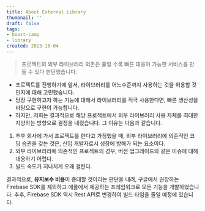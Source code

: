 ```yaml
---
title: About External Library
thumbnail: ''
draft: false
tags:
- boost-camp
- library
created: 2023-10-04
---
```



 > 
 > 프로젝트의 외부 라이브러리 의존은 줄일 수록 빠른 대응이 가능한 서비스를 만들 수 있다 판단했습니다.

* 프로젝트를 진행하기에 앞서, 라이브러리를 어느수준까지 사용하는 것을 허용할 것인지에 대해 고민했습니다.
* 당장 구현하고자 하는 기능에 대해서 라이브러리를 적극 사용한다면, 빠른 생산성을 바탕으로 구현이 가능합니다.
* 하지만, 저희는 결과적으로 해당 프로젝트에서 외부 라이브러리 사용 자체를 최대한 지양하는 방향으로 결정을 내렸습니다. 그 이유는 다음과 같습니다.

1. 추후 회사에 가서 프로젝트를 한다고 가정했을 때, 외부 라이브러리에 의존적인 코딩 습관을 갖는 것은, 신입 개발자로서 성장에 방해가 되는 요소이다.
1. 외부 라이브러리에 의존적인 프로젝트의 경우, 버전 업그레이드와 같은 이슈에 대해 대응하기 어렵다. 
1. 빌드 속도가 지나치게 오래 걸린다.

결과적으로, **유지보수 비용**이 증대할 것이라는 판단을 내려, 구글에서 권장하는 Firebase SDK를 제외하고 애플에서 제공하는 프레임워크로 모든 기능을 개발하였습니다. 추후, Firebase SDK 역시 Rest API로 변경하여 빌드 타임을 줄일 예정에 있습니다.

